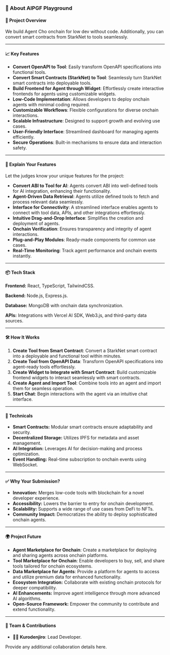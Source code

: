 ### 🚀 About AIPGF Playground

#### 🌟 Project Overview

We build Agent Cho onchain for low dev without code. Additionally, you can convert smart contracts from StarkNet to tools seamlessly.

---

#### 📈 Key Features

- **Convert OpenAPI to Tool**: Easily transform OpenAPI specifications into functional tools.
- **Convert Smart Contracts (StarkNet) to Tool**: Seamlessly turn StarkNet smart contracts into deployable tools.
- **Build Frontend for Agent through Widget**: Effortlessly create interactive frontends for agents using customizable widgets.
- **Low-Code Implementation**: Allows developers to deploy onchain agents with minimal coding required.
- **Customizable Workflows**: Flexible configurations for diverse onchain interactions.
- **Scalable Infrastructure**: Designed to support growth and evolving use cases.
- **User-Friendly Interface**: Streamlined dashboard for managing agents efficiently.
- **Secure Operations**: Built-in mechanisms to ensure data and interaction safety.

---

#### 🏈 Explain Your Features

Let the judges know your unique features for the project:

- **Convert ABI to Tool for AI**: Agents convert ABI into well-defined tools for AI integration, enhancing their functionality.
- **Agent-Driven Data Retrieval**: Agents utilize defined tools to fetch and process relevant data seamlessly.
- **Interface for Connectivity**: A streamlined interface enables agents to connect with tool data, APIs, and other integrations effortlessly.
- **Intuitive Drag-and-Drop Interface**: Simplifies the creation and deployment of agents.
- **Onchain Verification**: Ensures transparency and integrity of agent interactions.
- **Plug-and-Play Modules**: Ready-made components for common use cases.
- **Real-Time Monitoring**: Track agent performance and onchain events instantly.

---

#### 📦 Tech Stack

**Frontend:**  React, TypeScript, TailwindCSS.

**Backend:** Node.js, Express.js.

**Database:** MongoDB with onchain data synchronization.

**APIs:** Integrations with Vercel AI SDK, Web3.js, and third-party data sources.

---

#### 🛠️ How It Works

1. **Create Tool from Smart Contract**: Convert a StarkNet smart contract into a deployable and functional tool within minutes.
2. **Create Tool from OpenAPI Data**: Transform OpenAPI specifications into agent-ready tools effortlessly.
3. **Create Widget to Integrate with Smart Contract**: Build customizable frontend widgets to interact seamlessly with smart contracts.
4. **Create Agent and Import Tool**: Combine tools into an agent and import them for seamless operation.
5. **Start Chat**: Begin interactions with the agent via an intuitive chat interface.

---

#### 📌 Technicals

- **Smart Contracts:** Modular smart contracts ensure adaptability and security.
- **Decentralized Storage:** Utilizes IPFS for metadata and asset management.
- **AI Integration:** Leverages AI for decision-making and process optimization.
- **Event Handling:** Real-time subscription to onchain events using WebSocket.

---

#### ✅ Why Your Submission?

- **Innovation:** Merges low-code tools with blockchain for a novel developer experience.
- **Accessibility:** Lowers the barrier to entry for onchain development.
- **Scalability:** Supports a wide range of use cases from DeFi to NFTs.
- **Community Impact:** Democratizes the ability to deploy sophisticated onchain agents.

---

#### 🌍 Project Future

- **Agent Marketplace for Onchain**: Create a marketplace for deploying and sharing agents across onchain platforms.
- **Tool Marketplace for Onchain**: Enable developers to buy, sell, and share tools tailored for onchain ecosystems.
- **Data Marketplace for Agents**: Provide a platform for agents to access and utilize premium data for enhanced functionality.
- **Ecosystem Integration:** Collaborate with existing onchain protocols for deeper compatibility.
- **AI Enhancements:** Improve agent intelligence through more advanced AI algorithms.
- **Open-Source Framework:** Empower the community to contribute and extend functionality.

---

#### 🤝 Team & Contributions

- 🧑‍💻 **Kurodenjiro**: Lead Developer.

Provide any additional collaboration details here.

